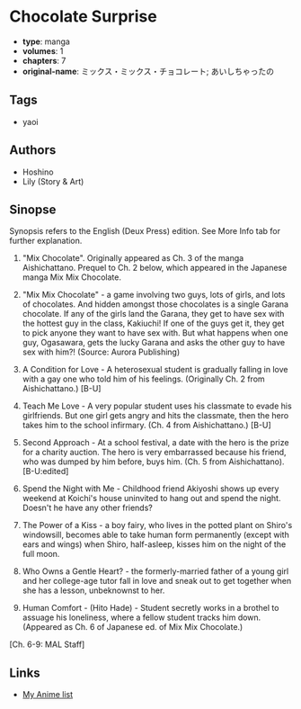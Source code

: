 # Chocolate Surprise

-   **type**: manga
-   **volumes**: 1
-   **chapters**: 7
-   **original-name**: ミックス・ミックス・チョコレート; あいしちゃったの

## Tags

-   yaoi

## Authors

-   Hoshino
-   Lily (Story & Art)

## Sinopse

Synopsis refers to the English (Deux Press) edition. See More Info tab for further explanation.

1. "Mix Chocolate". Originally appeared as Ch. 3 of the manga Aishichattano. Prequel to Ch. 2 below, which appeared in the Japanese manga Mix Mix Chocolate.

2. "Mix Mix Chocolate" - a game involving two guys, lots of girls, and lots of chocolates. And hidden amongst those chocolates is a single Garana chocolate. If any of the girls land the Garana, they get to have sex with the hottest guy in the class, Kakiuchi! If one of the guys get it, they get to pick anyone they want to have sex with. But what happens when one guy, Ogasawara, gets the lucky Garana and asks the other guy to have sex with him?! (Source: Aurora Publishing)

3. A Condition for Love - A heterosexual student is gradually falling in love with a gay one who told him of his feelings. (Originally Ch. 2 from Aishichattano.) [B-U]

4. Teach Me Love - A very popular student uses his classmate to evade his girlfriends. But one girl gets angry and hits the classmate, then the hero takes him to the school infirmary. (Ch. 4 from Aishichattano.) [B-U]

5. Second Approach - At a school festival, a date with the hero is the prize for a charity auction. The hero is very embarrassed because his friend, who was dumped by him before, buys him. (Ch. 5 from Aishichattano). [B-U:edited]

6. Spend the Night with Me - Childhood friend Akiyoshi shows up every weekend at Koichi's house uninvited to hang out and spend the night. Doesn't he have any other friends?

7. The Power of a Kiss - a boy fairy, who lives in the potted plant on Shiro's windowsill, becomes able to take human form permanently (except with ears and wings) when Shiro, half-asleep, kisses him on the night of the full moon.

8. Who Owns a Gentle Heart? - the formerly-married father of a young girl and her college-age tutor fall in love and sneak out to get together when she has a lesson, unbeknownst to her.

9. Human Comfort - (Hito Hade) - Student secretly works in a brothel to assuage his loneliness, where a fellow student tracks him down. (Appeared as Ch. 6 of Japanese ed. of Mix Mix Chocolate.)

[Ch. 6-9: MAL Staff]

## Links

-   [My Anime list](https://myanimelist.net/manga/2087/Chocolate_Surprise)
